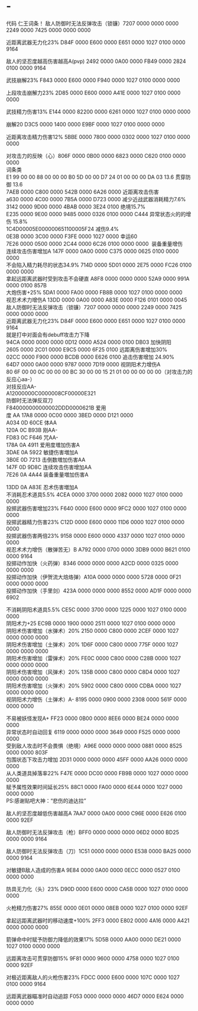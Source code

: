 # -
代码
仁王词条！
敌人防御时无法反弹攻击（锁镰）7207 0000 0000 0000 2249 0000 7425 0000 0000 0000								
								
								
								
近距离武器无力化23% D84F 0000 E600 0000 E651 0000 1027 0100 0000 9164								
								
								
敌人的坚忍度越高伤害越高A(pvp) 2492 0000 0A00 0000 FB49 0000 2824 0100 0000 9164								
								
								
武技崩解23% F843 0000 E600 0000 F940 0000 1027 0100 0000 0000								
								
								
上段攻击崩解力23% 2D85 0000 E600 0000 A41E 0000 1027 0100 0000 0000								
								
								
武技精力伤害13% E144 0000 82200 0000 6261 0000 1027 0100 0000 0000								
								
								
崩解20 D3C5 0000 1400 0000 E9BF 0000 1027 0100 0000 0000								
								
								
近距离攻击精力伤害12% 5BBE 0000 7800 0000 0302 0000 1027 0100 0000 0000								
								
								
对攻击力的反映（心）806F 0000 0B00 0000 6823 0000 C620 0100 0000 0000								
词条类												
E1 99 00 00 88 00 00 00 B0 5D 00 00 D7 24 01 00 00 00 DA 03					13.6	贯穿防御	13.6					
7AEB 0000 C800 0000 542B 0000 6A26 0000					近距离攻击伤害							
a630 0000 4C00 0000 7B5A 0000 D723 0000 减少近战武器消耗精力7.6%												
3142 0000 9D00 0000 4BAB 0000 3E24 0100			绝境15.7%									
E235 0000 9E00 0000 9485 0000 0326 0100 0000 C444 异常状态火的的增伤 15.8%												
1C4D00005E000000651100005F24				减伤9.4%								
0E3B 0000 3C00 0000 F3FE 0000 1027 0000				幸运60								
7E26 0000 0500 0000 2C44 0000 6C26 0100 0000 0000 						装备重量增伤						
连续攻击伤害增加A 147F 0000 0A00 0000 C375 0000 0625 0100 0000 0000												
不会陷入精力耗尽的状态34.9% 714D 0000 5D01 0000 2E75 0000 FC26 0100 0000 0000												
拿起远距离武器时受到攻击不会硬直 A8F8 0000 0000 0000 52A9 0000 991A 0000 0100 857B												
大炮伤害+25% 5DA1 0000 FA00 0000 FB8B 0000 1027 0100 0000 0000												
视忍术术力增伤A 13DD 0000 0A00 0000 A83E 0000 F126 0101 0000 0045												
敌人防御时无法反弹攻击（锁镰）7207 0000 0000 0000 2249 0000 7425 0000 0000 0000												
近距离武器无力化23% D84F 0000 E600 0000 E651 0000 1027 0100 0000 9164												
就是打中对面会有debuff攻击力下降												
94CA 0000 0000 0000 0D12 0000 A524 0000 0100 DB03						加快阴阳						
2605 0000 2C01 0000 E9C5 0000 6F25 0100							远距离伤害增加30%					
02CC 0000 F900 0000 BCDB 0000 E626 0100							追击伤害增加		24.90%			
64D7 0000 0A00 0000 9787 0000 7D19 0000							视阴阳术力增伤A					
80 6F 00 00 0C 00 00 00 BC 30 00 00 15 21 01 00 00 00 00 00（对攻击力的反应心aa-）												
对技反应AA-												
A12000000C0000008CF00000E321												
防御时无法弹反双刀												
F840000000000002DDD0000621B							爱用度 AA 17A8 0000 0C00 0000 3BED 0000 D121 0000					
A034 0D 60CE 体AA												
120A 0C B93B 刚AA-												
FD83 0C F646 咒AA-												
178A 0A 4911 爱用度増加伤害A												
3DAE 0A 5922 敏捷伤害増加A												
3B0E 0D 7213  击倒数増加伤害AA												
147F 0D 9D8C 连续攻击伤害增加AA												
7E26 0A 4A44 装备重量増加伤害A												
												
13DD 0A A83E 忍术伤害増加A												
不消耗忍术道具5.5% 4CEA 0000 3700 0000 2082 0000 1027 0100 0000 0000								
投掷武器伤害增加23% F640 0000 E600 0000 9FC2 0000 1027 0100 0000 0000								
投掷武器精力伤害23% C12D 0000 E600 0000 11D6 0000 1027 0100 0000 0000								
投掷武器伤害两倍23% 9158 0000 E600 0000 4337 0000 1027 0100 0000 0000								
视忍术术力增伤（散弹苦无）B A792 0000 0700 0000 3DB9 0000 B621 0100 0000 9164								
投掷动作加快（火药弹）8346 0000 0000 0000 A2CD 0000 0325 0000 0000 0000								
投掷动作加快（伊贺流大焙烙弹）A10A 0000 0000 0000 5728 0000 0F21 0000 0000 0000								
投掷动作加快（手里剑）423A 0000 0000 0000 8552 0000 AD1F 0000 0000 6902								
								
								
不消耗阴阳术道具5.5% CE5C 0000 3700 0000 1225 0000 1027 0100 0000 0000								
阴阳术力+25 EC9B 0000 1900 0000 2511 0000 1027 0100 0000 0000								
阴阳术伤害增加（水弹术）20% 2150 0000 C800 0000 2CEF 0000 1027 0000 0000 0000								
阴阳术伤害增加（土弹术）20% 1D6F 0000 C800 0000 775F 0000 1027 0000 0000 0000								
阴阳术伤害增加（雷弹术）20% FE0C 0000 C800 0000 C28B 0000 1027 0000 0000 0000								
阴阳术伤害增加（风弹术）20% 135B 0000 C800 0000 C8D4 0000 1027 0000 0000 0000								
阴阳术伤害增加（火弹术）20% 5902 0000 C800 0000 CDBA 0000 1027 0000 0000 0000								
视阴阳术力增伤（土弹术）A- 8195 0000 0900 0000 2308 0000 561F 0000 0000 0000								
								
								
不易被妖怪发现A+ FF23 0000 0B00 0000 8EE6 0000 BE24 0000 0000 0000								
异常状态时自动回复 6119 0000 0000 0000 3649 0000 F525 0000 0000 0000								
受到敌人攻击时不会畏惧（绝境）A96E 0000 0000 0000 0881 0000 8525 0000 0000 803F								
包围状态下攻击力增加 2D31 0000 0000 0000 45FF 0000 AA26 0000 0000 0000								
从人类道具掉落率22% F47E 0000 DC00 0000 FB9B 0000 1027 0000 0000 0000								
赋予属性效果时间延长25% 88C1 0000 FA00 0000 6E44 0000 1027 0000 0000 0000								
							PS:感谢贴吧大神：“悲伤的迪达拉”	
								
								
敌人的坚忍度越低伤害越高A 7AA7 0000 0A00 0000 C96E 0000 E626 0100 0000 92EF								
								
								
敌人防御时无法反弹攻击（枪）BFF0 0000 0000 0000 06D2 0000 BD25 0000 0000 9164								
								
								
敌人防御时无法反弹攻击（刀）1C51 0000 0000 0000 E538 0000 BA25 0000 0000 9164								
								
								
对敏捷B敌人造成的伤害A 9E84 0000 0A00 0000 0ECC 0000 0527 0100 0000 0000								
								
								
防具无力化（头）23% D90D 0000 E600 0000 CA5B 0000 1027 0100 0000 0000								
								
								
火枪精力伤害27% 855E 0000 0E01 0000 08EB 0000 1027 0100 0000 92EF								
								
								
拿起远距离武器时的移动速度+100% 2FF3 0000 E802 0000 4A16 0000 A421 0000 0000 0000								
								
								
								
箭弹命中时赋予防御力降低的效果17% 5D5B 0000 AA00 0000 DE21 0000 1027 0100 0000 0000 								
								
								
远距离攻击可贯穿防御15% 9F81 0000 9600 0000 4758 0000 1027 0100 0000 92EF								
								
								
对极近距离敌人的火枪伤害23% FDCC 0000 E600 0000 107C 0000 1027 0100 0000 9164								
								
								
远距离武器瞄准时自动追踪 F053 0000 0000 0000 46D7 0000 E624 0000 0000 0000								
